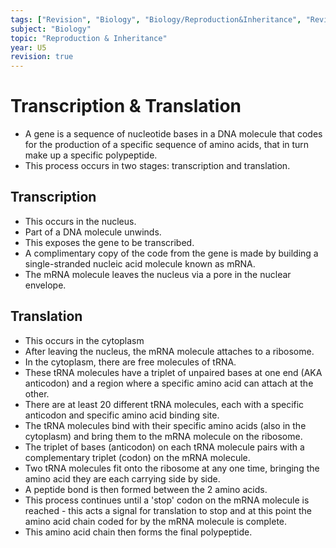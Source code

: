 ```yaml
---
tags: ["Revision", "Biology", "Biology/Reproduction&Inheritance", "Revision/RevisionNotes", "Biology/Reproduction&Inheritance/ProteinSynthesis"]
subject: "Biology"
topic: "Reproduction & Inheritance"
year: U5
revision: true
---
```


# Transcription & Translation
 - A gene is a sequence of nucleotide bases in a DNA molecule that codes for the production of a specific sequence of amino acids, that in turn make up a specific polypeptide.
 - This process occurs in two stages: transcription and translation.

## Transcription
 - This occurs in the nucleus.
 - Part of a DNA molecule unwinds.
 - This exposes the gene to be transcribed.
 - A complimentary copy of the code from the gene is made by building a single-stranded nucleic acid molecule known as mRNA.
 - The mRNA molecule leaves the nucleus via a pore in the nuclear envelope.

## Translation
 - This occurs in the cytoplasm
 - After leaving the nucleus, the mRNA molecule attaches to a ribosome.
 - In the cytoplasm, there are free molecules of tRNA.
 - These tRNA molecules have a triplet of unpaired bases at one end (AKA anticodon) and a region where a specific amino acid can attach at the other.
 - There are at least 20 different tRNA molecules, each with a specific anticodon and specific amino acid binding site.
 - The tRNA molecules bind with their specific amino acids (also in the cytoplasm) and bring them to the mRNA molecule on the ribosome.
 - The triplet of bases (anticodon) on each tRNA molecule pairs with a complementary triplet (codon) on the mRNA molecule.
 - Two tRNA molecules fit onto the ribosome at any one time, bringing the amino acid they are each carrying side by side.
 - A peptide bond is then formed between the 2 amino acids.
 - This process continues until a 'stop' codon on the mRNA molecule is reached - this acts a signal for translation to stop and at this point the amino acid chain coded for by the mRNA molecule is complete.
 - This amino acid chain then forms the final polypeptide.
